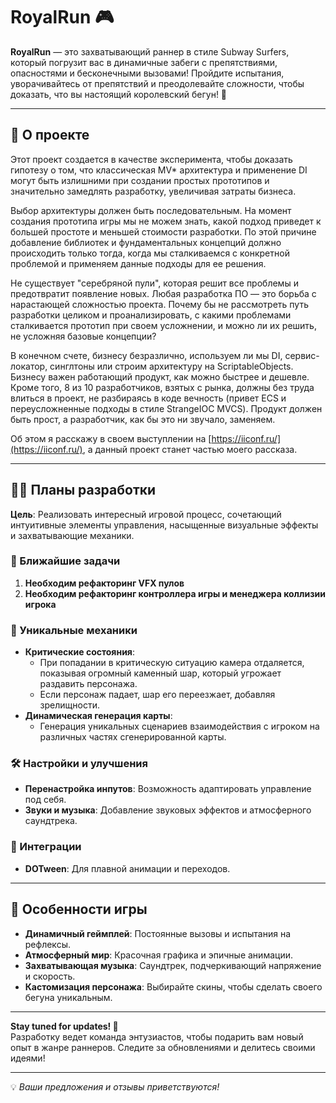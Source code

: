 # RoyalRun 🎮

**RoyalRun** — это захватывающий раннер в стиле Subway Surfers, который погрузит вас в динамичные забеги с препятствиями, опасностями и бесконечными вызовами! Пройдите испытания, уворачивайтесь от препятствий и преодолевайте сложности, чтобы доказать, что вы настоящий королевский бегун! 👑

---

## 📝 О проекте

Этот проект создается в качестве эксперимента, чтобы доказать гипотезу о том, что классическая MV* архитектура и применение DI могут быть излишними при создании простых прототипов и значительно замедлять разработку, увеличивая затраты бизнеса.

Выбор архитектуры должен быть последовательным. На момент создания прототипа игры мы не можем знать, какой подход приведет к большей простоте и меньшей стоимости разработки. По этой причине добавление библиотек и фундаментальных концепций должно происходить только тогда, когда мы сталкиваемся с конкретной проблемой и применяем данные подходы для ее решения.

Не существует "серебряной пули", которая решит все проблемы и предотвратит появление новых. Любая разработка ПО — это борьба с нарастающей сложностью проекта. Почему бы не рассмотреть путь разработки целиком и проанализировать, с какими проблемами сталкивается прототип при своем усложнении, и можно ли их решить, не усложняя базовые концепции?

В конечном счете, бизнесу безразлично, используем ли мы DI, сервис-локатор, синглтоны или строим архитектуру на ScriptableObjects. Бизнесу важен работающий продукт, как можно быстрее и дешевле. Кроме того, 8 из 10 разработчиков, взятых с рынка, должны без труда влиться в проект, не разбираясь в коде вечность (привет ECS и переусложненные подходы в стиле StrangeIOC MVCS). Продукт должен быть прост, а разработчик, как бы это ни звучало, заменяем.

Об этом я расскажу в своем выступлении на [https://iiconf.ru/](https://iiconf.ru/), а данный проект станет частью моего рассказа.

---

## 🏋️‍♂️ Планы разработки

**Цель**: Реализовать интересный игровой процесс, сочетающий интуитивные элементы управления, насыщенные визуальные эффекты и захватывающие механики.

### 🔨 Ближайшие задачи
1. **Необходим рефакторинг VFX пулов**
2. **Необходим рефакторинг контроллера игры и менеджера коллизии игрока**

### 🌟 Уникальные механики
- **Критические состояния**:
  - При попадании в критическую ситуацию камера отдаляется, показывая огромный каменный шар, который угрожает раздавить персонажа.
  - Если персонаж падает, шар его переезжает, добавляя зрелищности.
- **Динамическая генерация карты**:
  - Генерация уникальных сценариев взаимодействия с игроком на различных частях сгенерированной карты.

### 🛠️ Настройки и улучшения
- **Перенастройка инпутов**: Возможность адаптировать управление под себя.
- **Звуки и музыка**: Добавление звуковых эффектов и атмосферного саундтрека.

### 🔐 Интеграции
- **DOTween**: Для плавной анимации и переходов.

---

## 🌈 Особенности игры

- **Динамичный геймплей**: Постоянные вызовы и испытания на рефлексы.
- **Атмосферный мир**: Красочная графика и эпичные анимации.
- **Захватывающая музыка**: Саундтрек, подчеркивающий напряжение и скорость.
- **Кастомизация персонажа**: Выбирайте скины, чтобы сделать своего бегуна уникальным.

---

**Stay tuned for updates! 🚀**  
Разработку ведет команда энтузиастов, чтобы подарить вам новый опыт в жанре раннеров. Следите за обновлениями и делитесь своими идеями!

---

💡 *Ваши предложения и отзывы приветствуются!*
